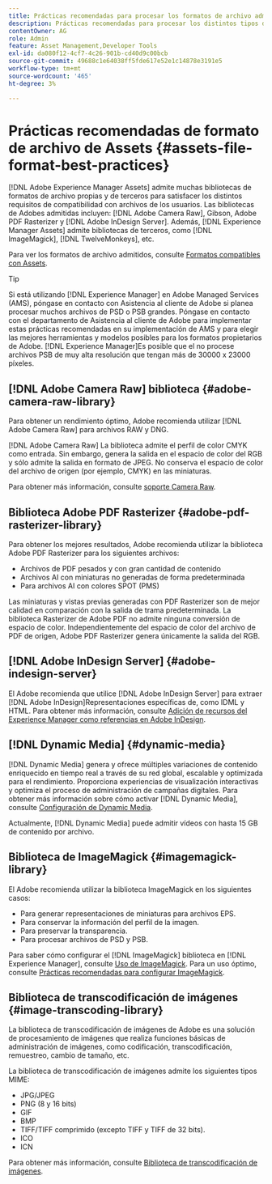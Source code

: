 ```yaml
---
title: Prácticas recomendadas para procesar los formatos de archivo admitidos
description: Prácticas recomendadas para procesar los distintos tipos de archivo admitidos mediante [!DNL Experience Manager Assets].
contentOwner: AG
role: Admin
feature: Asset Management,Developer Tools
exl-id: da080f12-4cf7-4c26-901b-cd40d9c00bcb
source-git-commit: 49688c1e64038ff5fde617e52e1c14878e3191e5
workflow-type: tm+mt
source-wordcount: '465'
ht-degree: 3%

---
```


# Prácticas recomendadas de formato de archivo de Assets {#assets-file-format-best-practices}

[!DNL Adobe Experience Manager Assets] admite muchas bibliotecas de formatos de archivo propias y de terceros para satisfacer los distintos requisitos de compatibilidad con archivos de los usuarios. Las bibliotecas de Adobes admitidas incluyen: [!DNL Adobe Camera Raw], Gibson, Adobe PDF Rasterizer y [!DNL Adobe InDesign Server]. Además, [!DNL Experience Manager Assets] admite bibliotecas de terceros, como [!DNL ImageMagick], [!DNL TwelveMonkeys], etc.

Para ver los formatos de archivo admitidos, consulte [Formatos compatibles con Assets](/help/assets/assets-formats.md).

>[!TIP]
>
>Si está utilizando [!DNL Experience Manager] en Adobe Managed Services (AMS), póngase en contacto con Asistencia al cliente de Adobe si planea procesar muchos archivos de PSD o PSB grandes. Póngase en contacto con el departamento de Asistencia al cliente de Adobe para implementar estas prácticas recomendadas en su implementación de AMS y para elegir las mejores herramientas y modelos posibles para los formatos propietarios de Adobe. [!DNL Experience Manager]Es posible que el no procese archivos PSB de muy alta resolución que tengan más de 30000 x 23000 píxeles. 

## [!DNL Adobe Camera Raw] biblioteca {#adobe-camera-raw-library}

Para obtener un rendimiento óptimo, Adobe recomienda utilizar [!DNL Adobe Camera Raw] para archivos RAW y DNG.

[!DNL Adobe Camera Raw] La biblioteca admite el perfil de color CMYK como entrada. Sin embargo, genera la salida en el espacio de color del RGB y sólo admite la salida en formato de JPEG. No conserva el espacio de color del archivo de origen (por ejemplo, CMYK) en las miniaturas.

Para obtener más información, consulte [soporte Camera Raw](/help/assets/camera-raw.md).

## Biblioteca Adobe PDF Rasterizer {#adobe-pdf-rasterizer-library}

Para obtener los mejores resultados, Adobe recomienda utilizar la biblioteca Adobe PDF Rasterizer para los siguientes archivos:

* Archivos de PDF pesados y con gran cantidad de contenido
* Archivos AI con miniaturas no generadas de forma predeterminada
* Para archivos AI con colores SPOT (PMS)

Las miniaturas y vistas previas generadas con PDF Rasterizer son de mejor calidad en comparación con la salida de trama predeterminada. La biblioteca Rasterizer de Adobe PDF no admite ninguna conversión de espacio de color. Independientemente del espacio de color del archivo de PDF de origen, Adobe PDF Rasterizer genera únicamente la salida del RGB.

## [!DNL Adobe InDesign Server] {#adobe-indesign-server}

El Adobe recomienda que utilice [!DNL Adobe InDesign Server] para extraer [!DNL Adobe InDesign]Representaciones específicas de, como IDML y HTML. Para obtener más información, consulte [Adición de recursos del Experience Manager como referencias en Adobe InDesign](/help/assets/managing-linked-subassets.md#refai).

## [!DNL Dynamic Media] {#dynamic-media}

[!DNL Dynamic Media] genera y ofrece múltiples variaciones de contenido enriquecido en tiempo real a través de su red global, escalable y optimizada para el rendimiento. Proporciona experiencias de visualización interactivas y optimiza el proceso de administración de campañas digitales. Para obtener más información sobre cómo activar [!DNL Dynamic Media], consulte [Configuración de Dynamic Media](/help/assets/config-dynamic.md).

Actualmente, [!DNL Dynamic Media] puede admitir vídeos con hasta 15 GB de contenido por archivo.

## Biblioteca de ImageMagick {#imagemagick-library}

El Adobe recomienda utilizar la biblioteca ImageMagick en los siguientes casos:

* Para generar representaciones de miniaturas para archivos EPS.
* Para conservar la información del perfil de la imagen.
* Para preservar la transparencia.
* Para procesar archivos de PSD y PSB.

Para saber cómo configurar el [!DNL ImageMagick] biblioteca en [!DNL Experience Manager], consulte [Uso de ImageMagick](/help/assets/media-handlers.md#an-example-using-imagemagick). Para un uso óptimo, consulte [Prácticas recomendadas para configurar ImageMagick](/help/assets/best-practices-for-imagemagick.md).

## Biblioteca de transcodificación de imágenes {#image-transcoding-library}

La biblioteca de transcodificación de imágenes de Adobe es una solución de procesamiento de imágenes que realiza funciones básicas de administración de imágenes, como codificación, transcodificación, remuestreo, cambio de tamaño, etc.

La biblioteca de transcodificación de imágenes admite los siguientes tipos MIME:

* JPG/JPEG
* PNG (8 y 16 bits)
* GIF
* BMP
* TIFF/TIFF comprimido (excepto TIFF y TIFF de 32 bits).
* ICO
* ICN

Para obtener más información, consulte [Biblioteca de transcodificación de imágenes](/help/assets/imaging-transcoding-library.md).
